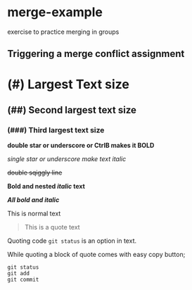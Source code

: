 # merge-example
exercise to practice merging in groups

## Triggering a merge conflict assignment

# (#) Largest Text size

## (##) Second largest text size

### (###) Third largest text size

**double star or underscore or CtrlB makes it BOLD**

*single star or underscore make text italic* 

~~double sqiggly line~~

**Bold and nested _italic_ text**

***All bold and italic***

This is normal text
> This is a quote text 

Quoting code `git status` is an option in text.

While quoting a block of quote comes with easy copy button;
```
git status
git add
git commit
```

